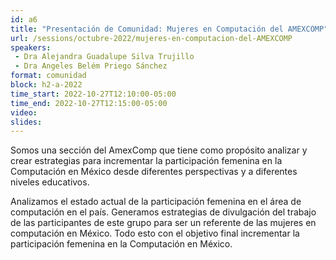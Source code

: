 ```yaml
---
id: a6
title: "Presentación de Comunidad: Mujeres en Computación del AMEXCOMP"
url: /sessions/octubre-2022/mujeres-en-computacion-del-AMEXCOMP
speakers:
 - Dra Alejandra Guadalupe Silva Trujillo 
 - Dra Angeles Belém Priego Sánchez
format: comunidad
block: h2-a-2022
time_start: 2022-10-27T12:10:00-05:00
time_end: 2022-10-27T12:15:00-05:00
video:
slides:
---
```


Somos una sección del AmexComp que tiene como propósito analizar y crear estrategias para incrementar la participación femenina en la Computación en México desde diferentes perspectivas y a diferentes niveles educativos. 

Analizamos el estado actual de la participación femenina en el área de computación en el país. Generamos estrategias de divulgación del trabajo de las participantes de este grupo para ser un referente de las mujeres en computación en México. Todo esto con el objetivo final incrementar la participación femenina en la Computación en México.
